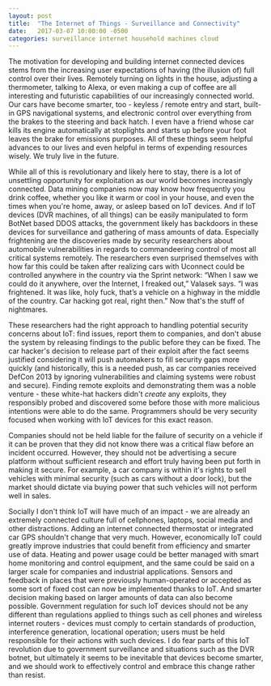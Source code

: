 ```yaml
---
layout: post
title:  "The Internet of Things - Surveillance and Connectivity"
date:   2017-03-07 10:00:00 -0500
categories: surveillance internet household machines cloud
---
```



The motivation for developing and building internet connected devices stems
from the increasing user expectations of having (the illusion of) full control
over their lives.  Remotely turning on lights in the house, adjusting a
thermometer, talking to Alexa, or even making a cup of coffee are all
interesting and futuristic capabilities of our increasingly connected world.
Our cars have become smarter, too - keyless / remote entry and start, built-in
GPS navigational systems, and electronic control over everything from the
brakes to the steering and back hatch.  I even have a friend whose car kills
its engine automatically at stoplights and starts up before your foot leaves
the brake for emissions purposes.  All of these things seem helpful advances to
our lives and even helpful in terms of expending resources wisely.
We truly live in the future.

While all of this is revolutionary and likely here to stay, there is a lot of
unsettling opportunity for exploitation as our world becomes increasingly
connected.  Data mining companies now may know how frequently you drink coffee,
whether you like it warm or cool in your house, and even the times when you're
home, away, or asleep based on IoT devices.  And if IoT devices (DVR machines,
of all things) can be easily manipulated to form BotNet based DDOS attacks, the
government likely has backdoors in these devices for surveillance and gathering
of mass amounts of data.  Especially frightening are the discoveries made by
security researchers about automobile vulnerabilities in regards to
commandeering control of most all critical systems remotely.  The researchers
even surprised themselves with how far this could be taken after realizing cars
with Uconnect could be controlled anywhere in the country via the Sprint
network: “When I saw we could do it anywhere, over the Internet, I freaked out,” Valasek says. “I was frightened. It was like, holy fuck, that’s a vehicle on a highway in the middle of the country. Car hacking got real, right then.”  Now that's the stuff of nightmares.

These researchers had the right approach to handling potential security
concerns about IoT:  find issues, report them to companies, and don't abuse the
system by releasing findings to the public before they can be fixed.  The car
hacker's decision to release part of their exploit after the fact seems
justified considering it will push automakers to fill security gaps more
quickly (and historically, this is a needed push, as car companies received
DefCon 2013 by ignoring vulnerabilities and claiming systems were robust and
secure).  Finding remote exploits and demonstrating them was a noble venture -
these white-hat hackers didn't *create* any exploits, they responsibly probed
and discovered some before those with more malicious intentions were able to do
the same.  Programmers should be very security focused when working with IoT
devices for this exact reason.

Companies should not be held liable for the failure of security on a vehicle if
it can be proven that they did not know there was a critical flaw before an
incident occurred.  However, they should not be advertising a secure platform
without sufficient research and effort truly having been put forth in making it
secure.  For example, a car company is within it's rights to sell vehicles with
minimal security (such as cars without a door lock), but the market should
dictate via buying power that such vehicles will not perform well in sales.

Socially I don't think IoT will have much of an impact - we are already an
extremely connected culture full of cellphones, laptops, social media and other
distractions.  Adding an internet connected thermostat or integrated car GPS
shouldn't change that very much.  However, economically IoT could greatly
improve industries that could benefit from efficiency and smarter use of data.
Heating and power usage could be better managed with smart home monitoring and
control equipment, and the same could be said on a larger scale for companies
and industrial applications.  Sensors and feedback in places that were
previously human-operated or accepted as some sort of fixed cost can now be
implemented thanks to IoT.  And smarter decision making based on larger amounts
of data can also become possible.  Government regulation for such IoT devices
should not be any different than regulations applied to things such as cell
phones and wireless internet routers - devices must comply to certain standards
of production, interference generation, locational operation; users must be
held responsible for their actions with such devices.  I do fear parts of this
IoT revolution due to government surveillance and situations such as the DVR
botnet, but ultimately it seems to be inevitable that devices become smarter,
and we should work to effectively control and embrace this change rather than
resist.












